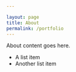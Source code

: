 ```yaml
---

layout: page
title: About
permalink: /portfolio
---
```


About content goes here.

* A list item
* Another list item
